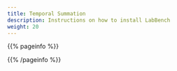 ```yaml
---
title: Temporal Summation
description: Instructions on how to install LabBench
weight: 20
---
```


{{% pageinfo %}}


{{% /pageinfo %}}
